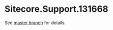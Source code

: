 # Sitecore.Support.131668

See [master branch](https://github.com/sitecoresupport/Sitecore.Support.131668) for details.